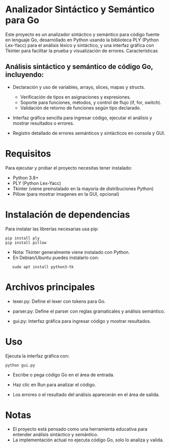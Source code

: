 # Analizador Sintáctico y Semántico para Go

Este proyecto es un analizador sintáctico y semántico para código fuente en lenguaje Go, desarrollado en Python usando la biblioteca PLY (Python Lex-Yacc) para el análisis léxico y sintáctico, y una interfaz gráfica con Tkinter para facilitar la prueba y visualización de errores.
Características

## Análisis sintáctico y semántico de código Go, incluyendo:

- Declaración y uso de variables, arrays, slices, mapas y structs.

  - Verificación de tipos en asignaciones y expresiones.
  - Soporte para funciones, métodos, y control de flujo (if, for, switch).
  - Validación de retorno de funciones según tipo declarado.

- Interfaz gráfica sencilla para ingresar código, ejecutar el análisis y mostrar resultados o errores.
- Registro detallado de errores semánticos y sintácticos en consola y GUI.

# Requisitos

Para ejecutar y probar el proyecto necesitas tener instalado:
- Python 3.8+
- PLY (Python Lex-Yacc)
- Tkinter (viene preinstalado en la mayoría de distribuciones Python)
- Pillow (para mostrar imagenes en la GUI, opcional)

# Instalación de dependencias

Para instalar las librerías necesarias usa pip:
```
pip install ply
pip install pillow
```

- Nota: Tkinter generalmente viene instalado con Python.
- En Debian/Ubuntu puedes instalarlo con:
```
   sudo apt install python3-tk
```

# Archivos principales

- lexer.py: Define el lexer con tokens para Go.

- parser.py: Define el parser con reglas gramaticales y análisis semántico.

- gui.py: Interfaz gráfica para ingresar código y mostrar resultados.

# Uso

Ejecuta la interfaz gráfica con:
```
python gui.py
```

- Escribe o pega código Go en el área de entrada.

- Haz clic en Run para analizar el código.

- Los errores o el resultado del análisis aparecerán en el área de salida.

# Notas
- El proyecto está pensado como una herramienta educativa para entender análisis sintáctico y semántico.
- La implementación actual no ejecuta código Go, solo lo analiza y valida.

